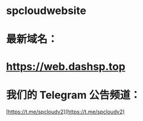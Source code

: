 # spcloudwebsite

# 最新域名：

# https://web.dashsp.top

# 我们的 Telegram 公告频道：

[https://t.me/spcloudv2](https://t.me/spcloudv2)
